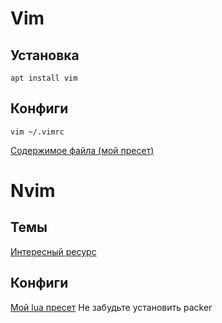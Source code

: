 # Vim

## Установка

```
apt install vim
```

## Конфиги

```
vim ~/.vimrc
```

[Содержимое файла (мой пресет)](.vimrc)


# Nvim

## Темы

[Интересный ресурс](https://vimcolorschemes.com)

## Конфиги

[Мой lua пресет](./config)
Не забудьте установить packer
